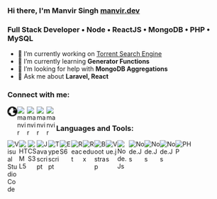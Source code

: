### Hi there, I'm Manvir Singh [manvir.dev](https://manvir.dev)
### Full Stack Developer • Node • ReactJS • MongoDB • PHP • MySQL 

<!--I am working as a Full Stack Developer (MERN). I have also worked on VueJS and Laravel. I like to create scripts, tweaks to make things easier. -->

- 🔭 I’m currently working on [Torrent Search Engine](https://torrents.manvir.dev)
- 🌱 I’m currently learning **Generator Functions**
- 🤔 I’m looking for help with **MongoDB Aggregations**
- 💬 Ask me about **Laravel, React**

### Connect with me:

<p>
<a target="_blank" href="https://manvir.dev"><img align="left" alt="manvir.dev" width="22px" src="https://raw.githubusercontent.com/iconic/open-iconic/master/svg/globe.svg" /></a>
<a target="_blank" href="https://twitter.com/sehmbimanvir"><img align="left" alt="manvir" width="22px" src="https://cdn.jsdelivr.net/npm/simple-icons@v3/icons/twitter.svg" /></a>
<a target="_blank" href="https://www.linkedin.com/in/manvir-singh-0b2790a4/"><img align="left" alt="manvir" width="22px" src="https://cdn.jsdelivr.net/npm/simple-icons@v3/icons/linkedin.svg" /></a>
<a target="_blank" href="https://www.facebook.com/sehmbimanvir/"><img align="left" alt="manvir" width="22px" src="https://cdn.jsdelivr.net/npm/simple-icons@v3/icons/facebook.svg" /></a>
  <a target="_blank" href="https://www.instagram.com/manvir.io/"><img align="left" alt="manvir" width="22px" src="https://cdn.jsdelivr.net/npm/simple-icons@v3/icons/instagram.svg" /></a>
</p>

<br />

### Languages and Tools:
<img align="left" alt="Visual Studio Code" width="26px" src="https://github.com/tomchen/stack-icons/raw/master/logos/visual-studio-code.svg" />

<img align="left" alt="HTML5" width="20px" src="https://raw.githubusercontent.com/tomchen/stack-icons/master/logos/html-5.svg" />

<img align="left" alt="CSS3" width="20px" src="https://raw.githubusercontent.com/tomchen/stack-icons/master/logos/css-3.svg" />

<img align="left" alt="Javascript" width="26px" src="https://raw.githubusercontent.com/tomchen/stack-icons/master/logos/javascript.svg">

<img align="left" alt="Typescript" width="26px" src="https://raw.githubusercontent.com/tomchen/stack-icons/master/logos/typescript-icon.svg">

<img align="left" alt="ES6" width="26px" src="https://raw.githubusercontent.com/tomchen/stack-icons/master/logos/es6.svg">

<img align="left" alt="React" width="26px" src="https://github.com/tomchen/stack-icons/raw/master/logos/react.svg" />

<img align="left" alt="Redux" width="26px" src="https://github.com/tomchen/stack-icons/raw/master/logos/redux.svg" />

<img align="left" alt="Bootstrap" width="26px" src="https://github.com/tomchen/stack-icons/raw/master/logos/bootstrap.svg">

<img align="left" alt="Vue.js" width="26px" src="https://github.com/tomchen/stack-icons/raw/master/logos/vue.svg">

<img align="left" alt="Node.Js" width="26px" src="https://github.com/tomchen/stack-icons/raw/master/logos/nodejs-icon.svg">

<img align="left" alt="Node.Js" width="35px" src="https://github.com/tomchen/stack-icons/raw/master/logos/express.svg">

<img align="left" alt="Node.Js" width="35px" src="https://github.com/tomchen/stack-icons/raw/master/logos/mysql.svg">

<img align="left" alt="Node.Js" width="35px" src="https://github.com/tomchen/stack-icons/raw/master/logos/mongodb-icon.svg">

<img align="left" alt="PHP" width="40px" src="https://github.com/tomchen/stack-icons/raw/master/logos/php.svg">

<br />

<!--
**sehmbimanvir/sehmbimanvir** is a ✨ _special_ ✨ repository because its `README.md` (this file) appears on your GitHub profile.

Here are some ideas to get you started:

- 🔭 I’m currently working on [Torrent Search Engine](https://torrents.manvir.dev)
- 🌱 I’m currently learning **Generator Functions**
- 🤔 I’m looking for help with **MongoDB Aggregations**
- 💬 Ask me about **Laravel, React, Web Scrapping/Crawling**
- 📫 How to reach me: 
- 😄 Pronouns: ...
- ⚡ Fun fact: ...
-->

